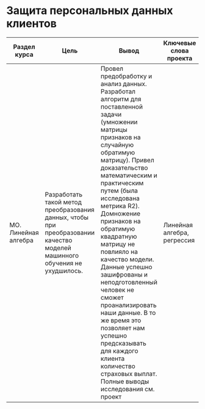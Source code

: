 # Защита персональных данных клиентов

Раздел курса | Цель | Вывод  | Ключевые слова проекта | Используемые библиотеки
------------- |----------------  |---------------- | ---------------- | -----------------------
МО. Линейная алгебра | Разработать такой метод преобразования данных, чтобы при преобразовании качество моделей машинного обучения не ухудшилось.  | Провел предобработку и анализ данных. Разработал алгоритм для поставленной задачи (умножении матрицы признаков на случайную обратимую матрицу). Привел доказательство математическим и практическим путем (была исследована метрика R2). Домножение признаков на обратимую квадратную матрицу не повлияло на качество модели. Данные успешно зашифрованы и неподготовленный человек не сможет проанализировать наши данные. В то же время это позволяет нам успешно предсказывать для каждого клиента количество страховых выплат. Полные выводы исследования см. проект | Линейная алгебра, регрессия  | `Python`, `Pandas`, `Numpy`, `Seaborn`, `Scikit-learn`


